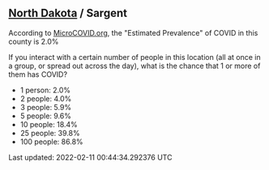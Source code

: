 
## [North Dakota](/united-states/north-dakota) / Sargent

According to [MicroCOVID.org](http://microcovid.org),
the "Estimated Prevalence" of COVID in this county is 2.0%

If you interact with a certain number of people in this location
(all at once in a group, or spread out across the day), what is the chance that
1 or more of them has COVID?

- 1 person: 2.0%
- 2 people: 4.0%
- 3 people: 5.9%
- 5 people: 9.6%
- 10 people: 18.4%
- 25 people: 39.8%
- 100 people: 86.8%

Last updated: 2022-02-11 00:44:34.292376 UTC
